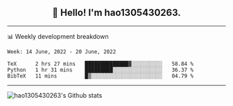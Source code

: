 <h2 align="center">👋 Hello! I'm hao1305430263.</h2>


---- 
📊 Weekly development breakdown

<!--START_SECTION:waka-->
```text
Week: 14 June, 2022 - 20 June, 2022

TeX      2 hrs 27 mins   ██████████████▓░░░░░░░░░░   58.84 % 
Python   1 hr 31 mins    █████████░░░░░░░░░░░░░░░░   36.37 % 
BibTeX   11 mins         █▒░░░░░░░░░░░░░░░░░░░░░░░   04.79 % 
```
<!--END_SECTION:waka-->
----
![hao1305430263's Github stats](https://github-readme-stats.vercel.app/api?username=hao1305430263&show_icons=true)


<!--
**hao1305430263/hao1305430263** is a ✨ _special_ ✨ repository because its `README.md` (this file) appears on your GitHub profile.

Here are some ideas to get you started:

- 🔭 I’m currently working on ...
- 🌱 I’m currently learning ...
- 👯 I’m looking to collaborate on ...
- 🤔 I’m looking for help with ...
- 💬 Ask me about ...
- 📫 How to reach me: ...
- 😄 Pronouns: ...
- ⚡ Fun fact: ...
-->
